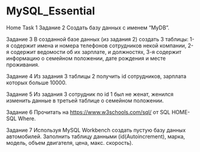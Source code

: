 # MySQL_Essential

Home Task 1 
Задание 2 
Создать базу данных с именем “MyDB”. 

Задание 3 
В созданной базе данных (из задания 2) создать 3 таблицы: 1-я содержит имена и номера телефонов сотрудников некой компании, 
2-я содержит ведомости об их зарплате, и должностях, 3-я содержит информацию о семейном положении, дате рождения и месте проживания.

Задание 4 
Из задания 3 таблицы 2 получить id сотрудников, зарплата которых больше 10000. 

Задание 5 
Из задания 3 сотрудник по id 1 был не женат, женился изменить данные в третьей таблице о семейном положении. 

Задание 6 
Прочитать на https://www.w3schools.com/sql/ от SQL HOME-SQL Where.

Задание 7
Используя MySQL Workbench создать пустую базу данных автомобилей. 
Заполнить таблицу данными (id(Autoincrement), марка, модель, объем двигателя, цена, макс. скорость).
